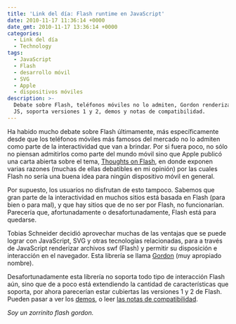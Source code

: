 ```yaml
---
title: 'Link del día: Flash runtime en JavaScript'
date: 2010-11-17 11:36:14 +0000
date_gmt: 2010-11-17 13:36:14 +0000
categories:
  - Link del día
  - Technology
tags:
  - JavaScript
  - Flash
  - desarrollo móvil
  - SVG
  - Apple
  - dispositivos móviles
description: >-
  Debate sobre Flash, teléfonos móviles no lo admiten, Gordon renderiza swf con
  JS, soporta versiones 1 y 2, demos y notas de compatibilidad.
---
```



Ha habido mucho debate sobre Flash últimamente, más específicamente desde que los teléfonos móviles más famosos del mercado no lo admiten como parte de la interactividad que van a brindar. Por si fuera poco, no sólo no piensan admitirlos como parte del mundo móvil sino que Apple publicó una carta abierta sobre el tema, [Thoughts on Flash](http://www.apple.com/hotnews/thoughts-on-flash/), en donde exponen varias razones (muchas de ellas debatibles en mi opinión) por las cuales Flash no sería una buena idea para ningún dispositivo móvil en general.

Por supuesto, los usuarios no disfrutan de esto tampoco. Sabemos que gran parte de la interactividad en muchos sitios está basada en Flash (para bien o para mal), y que hay sitios que de no ser por Flash, no funcionarían. Parecería que, afortunadamente o desafortunadamente, Flash está para quedarse.

Tobias Schneider decidió aprovechar muchas de las ventajas que se puede lograr con JavaScript, SVG y otras tecnologías relacionadas, para a través de JavaScript renderizar archivos swf (Flash) y permitir su disposición e interacción en el navegador. Esta librería se llama [Gordon](https://github.com/tobeytailor/gordon/wiki/) (muy apropiado nombre).

Desafortunadamente esta librería no soporta todo tipo de interacción Flash aún, sino que de a poco está extendiendo la cantidad de características que soporta, por ahora parecerían estar cubiertas las versiones 1 y 2 de Flash. Pueden pasar a ver los [demos](https://github.com/tobeytailor/gordon/wiki/demos/), o leer [las notas de compatibilidad](https://github.com/tobeytailor/gordon/wiki/swf-tag-support-table/).

_Soy un zorrinito flash gordon._
